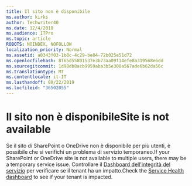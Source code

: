 ```yaml
---
title: Il sito non è disponibile
ms.author: kirks
author: Techwriter40
ms.date: 12/4/2018
ms.audience: ITPro
ms.topic: article
ROBOTS: NOINDEX, NOFOLLOW
localization_priority: Normal
ms.assetid: a8343f03-1b8c-4c29-be84-72b025e51d72
ms.openlocfilehash: 8f65d55801537e3b73aa09f14efe8a319568e6dd
ms.sourcegitcommit: 1d98db8acb9959aba3b5e308a567ade6b62da56c
ms.translationtype: MT
ms.contentlocale: it-IT
ms.lasthandoff: 08/22/2019
ms.locfileid: "36502055"
---
```

# <a name="site-is-not-available"></a><span data-ttu-id="7bb51-102">Il sito non è disponibile</span><span class="sxs-lookup"><span data-stu-id="7bb51-102">Site is not available</span></span>

<span data-ttu-id="7bb51-103">Se il sito di SharePoint o OneDrive non è disponibile per più utenti, è possibile che si verifichi un problema di servizio temporaneo.</span><span class="sxs-lookup"><span data-stu-id="7bb51-103">If your SharePoint or OneDrive site is not available to multiple users, there may be a temporary service issue.</span></span> <span data-ttu-id="7bb51-104">Controllare il [Dashboard dell'integrità del servizio](https://admin.microsoft.com/AdminPortal/Home#/servicehealth) per verificare se il tenant ha un impatto.</span><span class="sxs-lookup"><span data-stu-id="7bb51-104">Check the [Service Health dashboard](https://admin.microsoft.com/AdminPortal/Home#/servicehealth) to see if your tenant is impacted.</span></span> 
  

